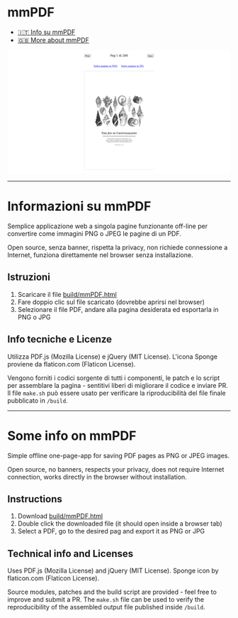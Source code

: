 # mmPDF
* [:it: Info su mmPDF](#informazioni-su-mmpdf)
* [:uk: More about mmPDF](#some-info-on-mmpdf)

![](mmPDF_screenshot01.png)

---

# Informazioni su mmPDF
Semplice applicazione web a singola pagine funzionante off-line per convertire come immagini PNG o JPEG le pagine di un PDF.

Open source, senza banner, rispetta la privacy, non richiede connessione a Internet, funziona direttamente nel browser senza installazione.

## Istruzioni

1. Scaricare il file [build/mmPDF.html](build/mmPDF.html)
2. Fare doppio clic sul file scaricato (dovrebbe aprirsi nel browser)
3. Selezionare il file PDF, andare alla pagina desiderata ed esportarla in PNG o JPG

## Info tecniche e Licenze

Utilizza PDF.js (Mozilla License) e jQuery (MIT License). L'icona Sponge proviene da flaticon.com (Flaticon License).

Vengono forniti i codici sorgente di tutti i componenti, le patch e lo script per assemblare la pagina - sentitivi liberi di migliorare il codice e inviare PR.
Il file ``make.sh`` può essere usato per verificare la riproducibilità del file finale pubblicato in ``/build``.

---

# Some info on mmPDF

Simple offline one-page-app for saving PDF pages as PNG or JPEG images.

Open source, no banners, respects your privacy, does not require Internet connection, works directly in the browser without installation.

## Instructions

1. Download [build/mmPDF.html](build/mmPDF.html)
2. Double click the downloaded file (it should open inside a browser tab)
3. Select a PDF, go to the desired pag and export it as PNG or JPG

## Technical info and Licenses

Uses PDF.js (Mozilla License) and jQuery (MIT License). Sponge icon by flaticon.com (Flaticon License).

Source modules, patches and the build script are provided - feel free to improve and submit a PR.
The ``make.sh`` file can be used to verify the reproducibility of the assembled output file published inside ``/build``.
